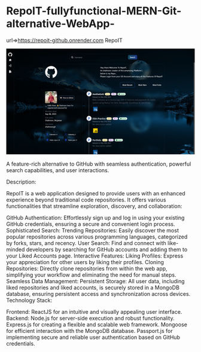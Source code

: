 # RepoIT-fullyfunctional-MERN-Git-alternative-WebApp-
url=>https://repoit-github.onrender.com
RepoIT

![Project Screenshot](project.png)

A feature-rich alternative to GitHub with seamless authentication, powerful search capabilities, and user interactions.

Description:

RepoIT is a web application designed to provide users with an enhanced experience beyond traditional code repositories. It offers various functionalities that streamline exploration, discovery, and collaboration:

GitHub Authentication: Effortlessly sign up and log in using your existing GitHub credentials, ensuring a secure and convenient login process.
Sophisticated Search:
Trending Repositories: Easily discover the most popular repositories across various programming languages, categorized by forks, stars, and recency.
User Search: Find and connect with like-minded developers by searching for GitHub accounts and adding them to your Liked Accounts page.
Interactive Features:
Liking Profiles: Express your appreciation for other users by liking their profiles.
Cloning Repositories: Directly clone repositories from within the web app, simplifying your workflow and eliminating the need for manual steps.
Seamless Data Management:
Persistent Storage: All user data, including liked repositories and liked accounts, is securely stored in a MongoDB database, ensuring persistent access and synchronization across devices.
Technology Stack:

Frontend: ReactJS for an intuitive and visually appealing user interface.
Backend:
Node.js for server-side execution and robust functionality.
Express.js for creating a flexible and scalable web framework.
Mongoose for efficient interaction with the MongoDB database.
Passport.js for implementing secure and reliable user authentication based on GitHub credentials.
